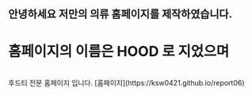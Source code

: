 ## 안녕하세요 저만의 의류 홈페이지를 제작하였습니다.

# 홈페이지의 이름은 HOOD 로 지었으며
<br>
후드티 전문 홈페이지 입니다.
[홈페이지](https://ksw0421.github.io/report06)


